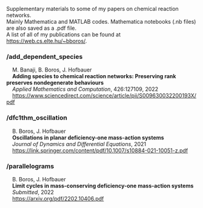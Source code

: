 Supplementary materials to some of my papers on chemical reaction networks.  
Mainly Mathematica and MATLAB codes. Mathematica notebooks (.nb files) are also saved as a .pdf file.  
A list of all of my publications can be found at https://web.cs.elte.hu/~bboros/.

### /add_dependent_species
&nbsp;&nbsp;&nbsp;&nbsp;M. Banaji, B. Boros, J. Hofbauer  
&nbsp;&nbsp;&nbsp;&nbsp;**Adding species to chemical reaction networks: Preserving rank preserves nondegenerate behaviours**  
&nbsp;&nbsp;&nbsp;&nbsp;*Applied Mathematics and Computation*, 426:127109, 2022    
&nbsp;&nbsp;&nbsp;&nbsp;https://www.sciencedirect.com/science/article/pii/S009630032200193X/pdf

### /dfc1thm_oscillation
&nbsp;&nbsp;&nbsp;&nbsp;B. Boros, J. Hofbauer  
&nbsp;&nbsp;&nbsp;&nbsp;**Oscillations in planar deficiency-one mass-action systems**  
&nbsp;&nbsp;&nbsp;&nbsp;*Journal of Dynamics and Differential Equations*, 2021  
&nbsp;&nbsp;&nbsp;&nbsp;https://link.springer.com/content/pdf/10.1007/s10884-021-10051-z.pdf

### /parallelograms
&nbsp;&nbsp;&nbsp;&nbsp;B. Boros, J. Hofbauer  
&nbsp;&nbsp;&nbsp;&nbsp;**Limit cycles in mass-conserving deficiency-one mass-action systems**  
&nbsp;&nbsp;&nbsp;&nbsp;*Submitted*, 2022  
&nbsp;&nbsp;&nbsp;&nbsp;https://arxiv.org/pdf/2202.10406.pdf
